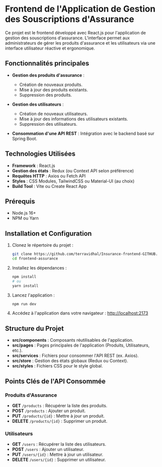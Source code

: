 # Frontend de l'Application de Gestion des Souscriptions d'Assurance

Ce projet est le frontend développé avec React.js pour l'application de gestion des souscriptions d'assurance. L'interface permet aux administrateurs de gérer les produits d'assurance et les utilisateurs via une interface utilisateur réactive et ergonomique.

## Fonctionnalités principales

- **Gestion des produits d'assurance** :
  - Création de nouveaux produits.
  - Mise à jour des produits existants.
  - Suppression des produits.

- **Gestion des utilisateurs** :
  - Création de nouveaux utilisateurs.
  - Mise à jour des informations des utilisateurs existants.
  - Suppression des utilisateurs.

- **Consommation d'une API REST** : Intégration avec le backend basé sur Spring Boot.

## Technologies Utilisées

- **Framework** : React.js
- **Gestion des états** : Redux (ou Context API selon préférence)
- **Requêtes HTTP** : Axios ou Fetch API
- **Styles** : CSS Modules, TailwindCSS ou Material-UI (au choix)
- **Build Tool** : Vite ou Create React App

## Prérequis

- Node.js 16+
- NPM ou Yarn

## Installation et Configuration

1. Clonez le répertoire du projet :
   ```bash
   git clone https://github.com/terravidhal/Insurance-frontend-GITHUB.git
   cd frontend-assurance
   ```

2. Installez les dépendances :
   ```bash
   npm install
   # ou
   yarn install
   ```


4. Lancez l'application :
   ```bash
   npm run dev
   ```

5. Accédez à l'application dans votre navigateur :
   [http://localhost:2173](http://localhost:5173)

## Structure du Projet

- **src/components** : Composants réutilisables de l'application.
- **src/pages** : Pages principales de l'application (Produits, Utilisateurs, etc.).
- **src/services** : Fichiers pour consommer l'API REST (ex. Axios).
- **src/store** : Gestion des états globaux (Redux ou Context).
- **src/styles** : Fichiers CSS pour le style global.

## Points Clés de l'API Consommée

### Produits d'Assurance
- **GET** `/products` : Récupérer la liste des produits.
- **POST** `/products` : Ajouter un produit.
- **PUT** `/products/{id}` : Mettre à jour un produit.
- **DELETE** `/products/{id}` : Supprimer un produit.

### Utilisateurs
- **GET** `/users` : Récupérer la liste des utilisateurs.
- **POST** `/users` : Ajouter un utilisateur.
- **PUT** `/users/{id}` : Mettre à jour un utilisateur.
- **DELETE** `/users/{id}` : Supprimer un utilisateur.


